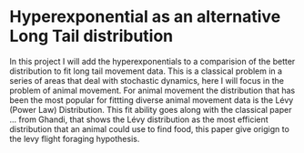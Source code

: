 # Hyperexponential as an alternative Long Tail distribution

In this project I will add the hyperexponentials to a comparision of the better distribution to fit long tail movement data. This is a classical problem in a series of areas that deal with stochastic dynamics, here I will focus in the problem of animal movement. For animal movement the distribution that has been the most popular for fittting diverse animal movement data is the Lévy (Power Law) Distribution. This fit ability goes along with the classical paper ... from Ghandi, that shows the Lévy distribution as the most efficient distribution that an animal could use to find food, this paper give origign to the levy flight foraging hypothesis.
